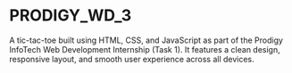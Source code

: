 # PRODIGY_WD_3
A tic-tac-toe built using HTML, CSS, and JavaScript as part of the Prodigy InfoTech Web Development Internship (Task 1). It features a clean design, responsive layout, and smooth user experience across all devices.
